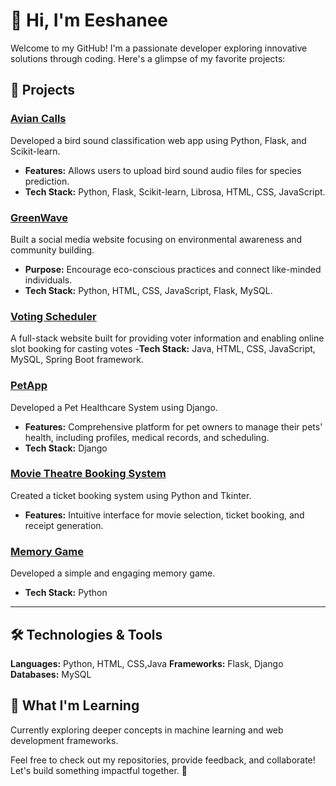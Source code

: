 # 👋 Hi, I'm Eeshanee
Welcome to my GitHub! I'm a passionate developer exploring innovative solutions through coding. Here's a glimpse of my favorite projects:

## 🚀 Projects
### [Avian Calls](https://github.com/EeshaneeAJ/Avian-Calls)
Developed a bird sound classification web app using Python, Flask, and Scikit-learn.  
- **Features:** Allows users to upload bird sound audio files for species prediction.  
- **Tech Stack:** Python, Flask, Scikit-learn, Librosa, HTML, CSS, JavaScript.

### [GreenWave](https://github.com/EeshaneeAJ/GreenWave)
Built a social media website focusing on environmental awareness and community building.  
- **Purpose:** Encourage eco-conscious practices and connect like-minded individuals.  
- **Tech Stack:** Python, HTML, CSS, JavaScript, Flask, MySQL.

### [Voting Scheduler](https://github.com/EeshaneeAJ/FC01)
A full-stack website built for providing voter information and enabling online slot booking for casting votes
-**Tech Stack:** Java, HTML, CSS, JavaScript, MySQL, Spring Boot framework.

### [PetApp](https://github.com/EeshaneeAJ/PetApp)
Developed a Pet Healthcare System using Django.  
- **Features:** Comprehensive platform for pet owners to manage their pets' health, including profiles, medical records, and scheduling.
- **Tech Stack:** Django 

### [Movie Theatre Booking System](https://github.com/EeshaneeAJ/Movie_Theatre)
Created a ticket booking system using Python and Tkinter.  
- **Features:** Intuitive interface for movie selection, ticket booking, and receipt generation.

### [Memory Game](https://github.com/EeshaneeAJ/Memory-Game)
Developed a simple and engaging memory game.  
- **Tech Stack:** Python

---

## 🛠️ Technologies & Tools
**Languages:** Python, HTML, CSS,Java 
**Frameworks:** Flask, Django 
**Databases:** MySQL

## 🌱 What I'm Learning
Currently exploring deeper concepts in machine learning and web development frameworks.

Feel free to check out my repositories, provide feedback, and collaborate! Let's build something impactful together. 🚀

